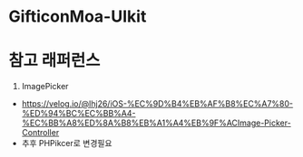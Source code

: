 # GifticonMoa-UIkit

# 참고 래퍼런스
1) ImagePicker
- https://velog.io/@lhj26/iOS-%EC%9D%B4%EB%AF%B8%EC%A7%80-%ED%94%BC%EC%BB%A4-%EC%BB%A8%ED%8A%B8%EB%A1%A4%EB%9F%ACImage-Picker-Controller
- 추후 PHPikcer로 변경필요
